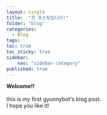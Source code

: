 ```yaml
---
layout: single
title:  "첫 포스팅입니다!"
folder: "blog"
categories:
  - Blog
tags: 
toc: true
toc_sticky: true
sidebar:
    nav: "sidebar-category"
published: true
---
```

**Welcome!!**
<br>
<br>
this is my first gyunnybot's blog post.
<br>
I hope you like it!
